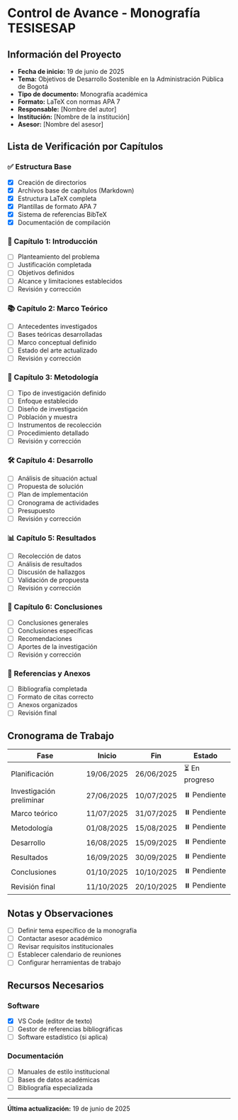 # Control de Avance - Monografía TESISESAP

## Información del Proyecto

- **Fecha de inicio:** 19 de junio de 2025
- **Tema:** Objetivos de Desarrollo Sostenible en la Administración Pública de Bogotá
- **Tipo de documento:** Monografía académica
- **Formato:** LaTeX con normas APA 7
- **Responsable:** [Nombre del autor]
- **Institución:** [Nombre de la institución]
- **Asesor:** [Nombre del asesor]

## Lista de Verificación por Capítulos

### ✅ Estructura Base
- [x] Creación de directorios
- [x] Archivos base de capítulos (Markdown)
- [x] Estructura LaTeX completa
- [x] Plantillas de formato APA 7
- [x] Sistema de referencias BibTeX
- [x] Documentación de compilación

### 📝 Capítulo 1: Introducción
- [ ] Planteamiento del problema
- [ ] Justificación completada
- [ ] Objetivos definidos
- [ ] Alcance y limitaciones establecidos
- [ ] Revisión y corrección

### 📚 Capítulo 2: Marco Teórico
- [ ] Antecedentes investigados
- [ ] Bases teóricas desarrolladas
- [ ] Marco conceptual definido
- [ ] Estado del arte actualizado
- [ ] Revisión y corrección

### 🔬 Capítulo 3: Metodología
- [ ] Tipo de investigación definido
- [ ] Enfoque establecido
- [ ] Diseño de investigación
- [ ] Población y muestra
- [ ] Instrumentos de recolección
- [ ] Procedimiento detallado
- [ ] Revisión y corrección

### 🛠️ Capítulo 4: Desarrollo
- [ ] Análisis de situación actual
- [ ] Propuesta de solución
- [ ] Plan de implementación
- [ ] Cronograma de actividades
- [ ] Presupuesto
- [ ] Revisión y corrección

### 📊 Capítulo 5: Resultados
- [ ] Recolección de datos
- [ ] Análisis de resultados
- [ ] Discusión de hallazgos
- [ ] Validación de propuesta
- [ ] Revisión y corrección

### 🎯 Capítulo 6: Conclusiones
- [ ] Conclusiones generales
- [ ] Conclusiones específicas
- [ ] Recomendaciones
- [ ] Aportes de la investigación
- [ ] Revisión y corrección

### 📖 Referencias y Anexos
- [ ] Bibliografía completada
- [ ] Formato de citas correcto
- [ ] Anexos organizados
- [ ] Revisión final

## Cronograma de Trabajo

| Fase | Inicio | Fin | Estado |
|------|--------|-----|--------|
| Planificación | 19/06/2025 | 26/06/2025 | ⏳ En progreso |
| Investigación preliminar | 27/06/2025 | 10/07/2025 | ⏸️ Pendiente |
| Marco teórico | 11/07/2025 | 31/07/2025 | ⏸️ Pendiente |
| Metodología | 01/08/2025 | 15/08/2025 | ⏸️ Pendiente |
| Desarrollo | 16/08/2025 | 15/09/2025 | ⏸️ Pendiente |
| Resultados | 16/09/2025 | 30/09/2025 | ⏸️ Pendiente |
| Conclusiones | 01/10/2025 | 10/10/2025 | ⏸️ Pendiente |
| Revisión final | 11/10/2025 | 20/10/2025 | ⏸️ Pendiente |

## Notas y Observaciones

- [ ] Definir tema específico de la monografía
- [ ] Contactar asesor académico
- [ ] Revisar requisitos institucionales
- [ ] Establecer calendario de reuniones
- [ ] Configurar herramientas de trabajo

## Recursos Necesarios

### Software
- [x] VS Code (editor de texto)
- [ ] Gestor de referencias bibliográficas
- [ ] Software estadístico (si aplica)

### Documentación
- [ ] Manuales de estilo institucional
- [ ] Bases de datos académicas
- [ ] Bibliografía especializada

---
**Última actualización:** 19 de junio de 2025
